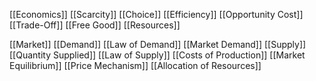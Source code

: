 [[Economics]]
[[Scarcity]]
[[Choice]]
[[Efficiency]]
[[Opportunity Cost]]
[[Trade-Off]]
[[Free Good]]
[[Resources]]

[[Market]]
[[Demand]]
[[Law of Demand]]
[[Market Demand]]
[[Supply]]
[[Quantity Supplied]]
[[Law of Supply]]
[[Costs of Production]]
[[Market Equilibrium]]
[[Price Mechanism]]
[[Allocation of Resources]]

